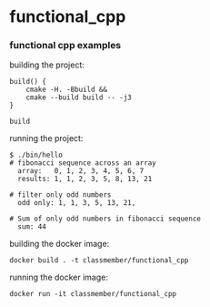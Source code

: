 # functional_cpp

### functional cpp examples

building the project:

```
build() {
    cmake -H. -Bbuild &&
    cmake --build build -- -j3
}

build
```

running the project:

```
$ ./bin/hello
# fibonacci sequence across an array
  array:   0, 1, 2, 3, 4, 5, 6, 7
  results: 1, 1, 2, 3, 5, 8, 13, 21

# filter only odd numbers
  odd only: 1, 1, 3, 5, 13, 21,

# Sum of only odd numbers in fibonacci sequence
  sum: 44

```

building the docker image:

```
docker build . -t classmember/functional_cpp
```

running the docker image:

```
docker run -it classmember/functional_cpp
```
